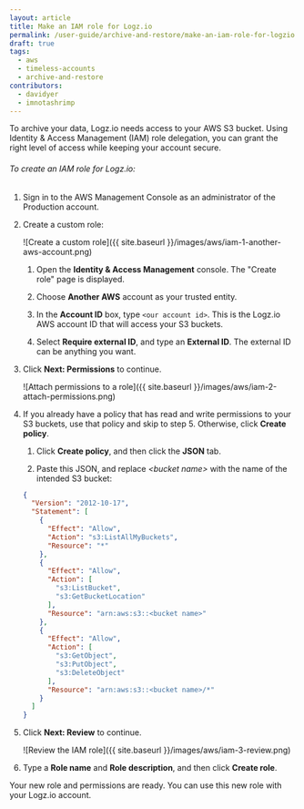 ```yaml
---
layout: article
title: Make an IAM role for Logz.io
permalink: /user-guide/archive-and-restore/make-an-iam-role-for-logzio.html
draft: true
tags:
  - aws
  - timeless-accounts
  - archive-and-restore
contributors:
  - davidyer
  - imnotashrimp
---
```


To archive your data, Logz.io needs access to your AWS S3 bucket. Using Identity & Access Management (IAM) role delegation, you can grant the right level of access while keeping your account secure.

###### To create an IAM role for Logz.io:

1. Sign in to the AWS Management Console as an administrator of the Production account.

2. Create a custom role:

    ![Create a custom role]({{ site.baseurl }}/images/aws/iam-1-another-aws-account.png)

    1. Open the **Identity & Access Management** console. The "Create role" page is displayed.

    2. Choose **Another AWS** account as your trusted entity.

    3. In the **Account ID** box, type `<our account id>`. This is the Logz.io AWS account ID that will access your S3 buckets.

    4. Select **Require external ID**, and type an **External ID**. The external ID can be anything you want.

3. Click **Next: Permissions** to continue.

    ![Attach permissions to a role]({{ site.baseurl }}/images/aws/iam-2-attach-permissions.png)

4. If you already have a policy that has read and write permissions to your S3 buckets, use that policy and skip to step 5. Otherwise, click **Create policy**.

    1. Click **Create policy**, and then click the **JSON** tab.

    2. Paste this JSON, and replace _\<bucket name>_ with the name of the intended S3 bucket:

      ``` json
      {
        "Version": "2012-10-17",
        "Statement": [
          {
            "Effect": "Allow",
            "Action": "s3:ListAllMyBuckets",
            "Resource": "*"
          },
          {
            "Effect": "Allow",
            "Action": [
              "s3:ListBucket",
              "s3:GetBucketLocation"
            ],
            "Resource": "arn:aws:s3::<bucket name>"
          },
          {
            "Effect": "Allow",
            "Action": [
              "s3:GetObject",
              "s3:PutObject",
              "s3:DeleteObject"
            ],
            "Resource": "arn:aws:s3::<bucket name>/*"
          }
        ]
      }
      ```

5. Click **Next: Review** to continue.

    ![Review the IAM role]({{ site.baseurl }}/images/aws/iam-3-review.png)

6. Type a **Role name** and **Role description**, and then click **Create role**.

Your new role and permissions are ready. You can use this new role with your Logz.io account.